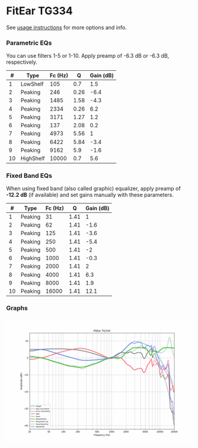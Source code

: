 # FitEar TG334
See [usage instructions](https://github.com/jaakkopasanen/AutoEq#usage) for more options and info.

### Parametric EQs
You can use filters 1-5 or 1-10. Apply preamp of -6.3 dB or -6.3 dB, respectively.

|   # | Type      |   Fc (Hz) |    Q |   Gain (dB) |
|-----|-----------|-----------|------|-------------|
|   1 | LowShelf  |       105 | 0.7  |         1.5 |
|   2 | Peaking   |       246 | 0.26 |        -6.4 |
|   3 | Peaking   |      1485 | 1.58 |        -4.3 |
|   4 | Peaking   |      2334 | 0.26 |         6.2 |
|   5 | Peaking   |      3171 | 1.27 |         1.2 |
|   6 | Peaking   |       137 | 2.08 |         0.2 |
|   7 | Peaking   |      4973 | 5.56 |         1   |
|   8 | Peaking   |      6422 | 5.84 |        -3.4 |
|   9 | Peaking   |      9162 | 5.9  |        -1.6 |
|  10 | HighShelf |     10000 | 0.7  |         5.6 |

### Fixed Band EQs
When using fixed band (also called graphic) equalizer, apply preamp of **-12.2 dB** (if available) and set gains manually with these parameters.

|   # | Type    |   Fc (Hz) |    Q |   Gain (dB) |
|-----|---------|-----------|------|-------------|
|   1 | Peaking |        31 | 1.41 |         1   |
|   2 | Peaking |        62 | 1.41 |        -1.6 |
|   3 | Peaking |       125 | 1.41 |        -3.6 |
|   4 | Peaking |       250 | 1.41 |        -5.4 |
|   5 | Peaking |       500 | 1.41 |        -2   |
|   6 | Peaking |      1000 | 1.41 |        -0.3 |
|   7 | Peaking |      2000 | 1.41 |         2   |
|   8 | Peaking |      4000 | 1.41 |         6.3 |
|   9 | Peaking |      8000 | 1.41 |         1.9 |
|  10 | Peaking |     16000 | 1.41 |        12.1 |

### Graphs
![](./FitEar%20TG334.png)

